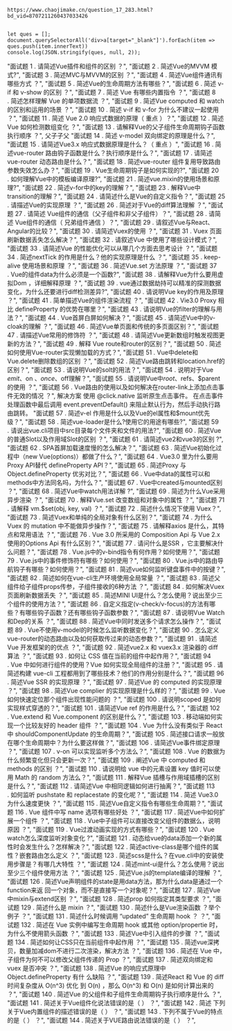 ```
https://www.chaojimake.cn/question_17_283.html?bd_vid=8707211260437033426


let ques = [];
document.querySelectorAll('div>a[target="_blank"]').forEach(item => ques.push(item.innerText))
console.log(JSON.stringify(ques, null, 2));

```

"面试题 1 . 请简述Vue插件和组件的区别 ？",
  "面试题 2 . 简述Vue的MVVM 模式?",
  "面试题 3 . 简述MVC与MVVM的区别 ？",
  "面试题 4 . 简述Vue组件通讯有哪些方式 ？",
  "面试题 5 . 简述Vue的生命周期方法有哪些？",
  "面试题 6 . 简述 v-if 和 v-show 的区别 ？",
  "面试题 7 . 简述 Vue 有哪些内置指令 ？",
  "面试题 8 . 简述怎样理解 Vue 的单项数据流 ？",
  "面试题 9 . 简述Vue computed 和 watch 的区别和运用的场景 ？",
  "面试题 10 . 简述 v-if 和 v-for 为什么不建议一起使用 ？",
  "面试题 11 . 简述 Vue 2.0 响应式数据的原理（ 重点 ）？",
  "面试题 12 . 简述Vue 如何检测数组变化 ？",
  "面试题 13 . 请解释Vue的父子组件生命周期钩子函数执行顺序 ？",
    父子子父
  "面试题 14 . 简述 v-model 双向绑定的原理是什么？",
  "面试题 15 . 请简述Vue3.x 响应式数据原理是什么？（ 重点 ）",
  "面试题 16 . 简述vue-router 路由钩子函数是什么？执行顺序是什么？",
  "面试题 17 . 请简述vue-router 动态路由是什么？",
  "面试题 18 . 简述vue-router 组件复用导致路由参数失效怎么办？",
  "面试题 19 . Vue生命周期钩子是如何实现的?",
  "面试题 20 . 如何理解Vue中的模板编译原理?",
  "面试题 21 . 简述vue.mixin的使用场景和原理?",
  "面试题 22 . 简述v-for中的key的理解？",
  "面试题 23 . 解释Vue中transition的理解？",
  "面试题 24 . 请简述什么是Vue的自定义指令？",
  "面试题 25 . 请描述Vue的实现原理 ？",
  "面试题 26 . 简述对于Vue的diff算法理解 ？",
  "面试题 27 . 请简述 Vue组件的通信（父子组件和非父子组件）？",
  "面试题 28 . 请简述 Vue组件的通信（ 兄弟组件通信 ）？",
  "面试题 29 . 请叙述Vue与React、Angular的比较？",
  "面试题 30 . 请简述Vuex的使用 ？",
  "面试题 31 . Vuex 页面刷新数据丢失怎么解决？",
  "面试题 32 . 请叙述Vue 中使用了哪些设计模式？",
  "面试题 33 . 请简述Vue 的性能优化可以从哪几个方面去思考设计 ？",
  "面试题 34 . 简述nextTick 的作用是什么？他的实现原理是什么 ？",
  "面试题 35 . keep-alive 使用场景和原理 ？",
  "面试题 36 . 简述Vue.set 方法原理 ？",
  "面试题 37 . Vue的组件data为什么必须是一个函数?",
  "面试题 38 . 请解释Vue为什么要用虚拟Dom ，详细解释原理 ？",
  "面试题 39 . vue通过数据劫持可以精准的探测数据变化，为什么还要进行diff检测差异?",
  "面试题 40 . 请说明Vue key的作用及原理 ？",
  "面试题 41 . 简单描述Vue的组件渲染流程 ？",
  "面试题 42 . Vie3.0 Proxy 相比 defineProperty 的优势在哪里？",
  "面试题 43 . 请说明Vue的filter的理解与用法？",
  "面试题 44 . Vue首屏白屏如何解决？",
  "面试题 45 . 请简述Vue中的v-cloak的理解 ？",
  "面试题 46 . 简述Vue单页面和传统的多页面区别？",
  "面试题 47 . 请描述Vue常用的修饰符 ？",
  "面试题 48 . 请简述Vue更新数组时触发视图更新的方法？",
  "面试题 49 . 解释 Vue route和router的区别？",
  "面试题 50 . 简述如何使用Vue-router实现懒加载的方式？",
  "面试题 51 . Vue中delete和Vue.delete删除数组的区别 ？",
  "面试题 52 . 简述Vue路由跳转和location.href的区别？",
  "面试题 53 . 请说明Vue的solt的用法？",
  "面试题 54 . 说明对于Vue $emit 、$on 、$once 、$off理解？",
  "面试题 55 . 请说明Vue中$root、$refs、$parent的使用 ？",
  "面试题 56 . Vue路由的使用以及如何解决在router-link上添加点击事件无效的情况 ？",
    解决方案
    使用 @click.native 监听原生点击事件。
    在点击事件处理函数中最后调用 event.preventDefault() 来阻止默认行为，然后手动执行路由跳转。
  "面试题 57 . 简述v-el 作用是什么以及Vue的el属性和$mount优先级？",
  "面试题 58 . 简述vue-loader是什么?使用它的用途有哪些?",
  "面试题 59 . 请说出vue.cli项目中src目录每个文件夹和文件的用法?",
  "面试题 60 . 简述Vue的普通Slot以及作用域Slot的区别 ？",
  "面试题 61 . 请简述vue2和vue3的区别 ?",
  "面试题 62 . SPA首屏加载速度慢的怎么解决？",
  "面试题 63 . 简述Vue初始化过程中（new Vue(options)）都做了什么？",
  "面试题 64 . Vue3.0 里为什么要用 Proxy API替代 defineProperty API？",
  "面试题 65 . 简述Proxy 与 Object.defineProperty 优劣对比？",
  "面试题 66 . Vue中data的属性可以和methods中方法同名吗，为什么？",
  "面试题 67 . Vue中created与mounted区别 ？",
  "面试题 68 . 简述Vue中watch用法详解 ?",
  "面试题 69 . 简述为什么Vue采用异步渲染 ？",
  "面试题 70 . 解释Vue.set 改变数组和对象中的属性 ？",
  "面试题 71 . 请解释 vm.$set(obj, key, val) ？",
  "面试题 72 . 简述什么情况下使用 Vuex？",
  "面试题 73 . 简述Vuex和单纯的全局对象有什么区别？",
  "面试题 74 . 为什么 Vuex 的 mutation 中不能做异步操作？",
  "面试题 75 . 请解释axios 是什么，其特点和常用语法 ？",
  "面试题 76 . Vue 3.0 所采用的 Composition Api 与 Vue 2.x使用的Options Api 有什么区别？",
  "面试题 77 . 请问什么是SSR ，它主要解决什么问题？",
  "面试题 78 . Vue.js中的v-bind指令有何作用？如何使用？",
  "面试题 79 . Vue.js中的事件修饰符有哪些？如何使用？",
  "面试题 80 . Vue.js中的路由导航钩子有哪些？如何使用？",
  "面试题 81 . 简述vue如何监听键盘事件中的按键？",
  "面试题 82 . 简述如何在vue-cli生产环境使用全局常量 ？",
  "面试题 83 . 简述父组件给子组件props传参，子组件接收的6种方法 ？",
  "面试题 84 . 如何解决Vuex页面刷新数据丢失 ？",
  "面试题 85 . 简述MINI UI是什么？怎么使用？说出至少三个组件的使用方法？",
  "面试题 86 . 自定义指定(v-check/v-focus)的方法有哪些？有哪些钩子函数？还有哪些钩子函数参数？",
  "面试题 87 . 请说明Vue Watch和Dep的关系 ？",
  "面试题 88 . 简述Vue中同时发送多个请求怎么操作？",
  "面试题 89 . Vue不使用v-model的时候怎么监听数据变化？",
  "面试题 90 . 怎么定义vue-router的动态路由以及如何获取传过来的动态参数？",
  "面试题 91 . 请简述Vue 开发框架的的优点 ？",
  "面试题 92 . 简述vue2.x 和 vuex3.x 渲染器的 diff 算法 ？",
  "面试题 93 . 如何让 CSS 值在当前的组件中起作用？",
  "面试题 94 . Vue 中如何进行组件的使用？Vue 如何实现全局组件的注册？",
  "面试题 95 . 请简述构建 vue-cli 工程都用到了哪些技术？他们的作用分别是什么？",
  "面试题 96 . 简述Vue SSR 的实现原理 ？",
  "面试题 97 . 简述Vue 的 computed 的实现原理 ？",
  "面试题 98 . 简述Vue complier 的实现原理是什么样的？",
  "面试题 99 . Vue 如何快速定位那个组件出现性能问题的 ？",
  "面试题 100 . 请说明scoped 是如何实现样式穿透的？",
  "面试题 101 . 请简述Vue ref 的作用是什么？",
  "面试题 102 . Vue.extend 和 Vue.component 的区别是什么？",
  "面试题 103 . 移动端如何实现一个比较友好的 header 组件 ？",
  "面试题 104 . Vue 为什么没有类似于 React 中 shouldComponentUpdate 的生命周期？",
  "面试题 105 . 简述接口请求一般放在哪个生命周期中？为什么要这样做？",
  "面试题 106 . 请简述Vue事件绑定原理 ？",
  "面试题 107 . v-on 可以实现监听多个方法么？",
  "面试题 108 . Vue 的数据为什么频繁变化但只会更新一次？",
  "面试题 109 . 阐述Vue 中 computed 和 methods 的区别 ？",
  "面试题 110 . 请说明给 vue 中的元素设置 key 值时可以使用 Math 的 random 方法么？",
  "面试题 111 . 解释Vue 插槽与作用域插槽的区别是什么？",
  "面试题 112 . 请简述Vue 中相同逻辑如何进行抽离？",
"面试题 113 . 如何监听 pushstate 和 replacestate 的变化呢？",
  "面试题 114 . 简述 Vue3.0 为什么速度更快 ？",
  "面试题 115 . 简述Vue自定义指令有哪些生命周期？",
  "面试题 116 . Vue 组件中写 name 选项有哪些好处 ？",
  "面试题 117 . 简述Vue中如何扩展一个组件 ？",
  "面试题 118 . Vue中子组件可以直接改变父组件的数据么，说明原因 ？",
  "面试题 119 . Vue过渡动画实现的方式有哪些？",
  "面试题 120 . Vue watch怎么深度监听对象变化 ?",
  "面试题 121 . 动态给vue的data添加一个新的属性时会发生什么？怎样解决？",
  "面试题 122 . 简述active-class是哪个组件的属性？嵌套路由怎么定义 ？",
  "面试题 123 . 简述scss是什么？在vue.cli中的安装使用步骤是？有哪几大特性 ？",
  "面试题 124 . 简述mint-ui是什么？怎么使用？说出至少三个组件使用方法 ？",
  "面试题 125 . 简述Vue.js的template编译的理解 ？",
  "面试题 126 . 简述Vue声明组件的state是用data方法，那为什么data是通过一个function来返 回一个对象，而不是直接写一个对象呢？",
  "面试题 127 . 简述Vue中mixin与extend区别 ？",
  "面试题 128 . 简述prop 如何指定其类型要求 ？",
  "面试题 129 . 简述什么是 mixin ？",
  "面试题 130 . 简述什么是Vue渲染函数 ？举个例子 ？",
  "面试题 131 . 简述什么时候调用 “updated” 生命周期 hook ？ ？",
  "面试题 132 . 简述在 Vue 实例中编写生命周期 hook 或其他 option/propertie 时，为什么不使用箭头函数 ？",
  "面试题 133 . 简述Vue中引入组件的步骤 ？",
  "面试题 134 . 简述如何让CSS只在当前组件中起作用 ？",
  "面试题 135 . 简述vue深拷贝，数量加减dom不进行二次渲染，解决方法 ？",
  "面试题 136 . 简述在 Vue 中，子组件为何不可以修改父组件传递的 Prop ？",
  "面试题 137 . 简述双向绑定和 vuex 是否冲突 ？",
  "面试题 138 . 简述Vue 的响应式原理中 Object.defineProperty 有什 么缺陷 ？",
  "面试题 139 . 简述React 和 Vue 的 diff 时间复杂度从 O(n^3) 优化 到 O(n) ，那么 O(n^3) 和 O(n) 是如何计算出来的 ？",
  "面试题 140 . 简述Vue 的⽗组件和⼦组件⽣命周期钩⼦执⾏顺序是什么 ？",
  "面试题 141 . 简述关于Vue组件化说法错误的是（ ） ？",
  "面试题 142 . 简述 下列关于Vue内置组件的描述错误的是（ ） ？",
  "面试题 143 . 下列不属于Vue的特点的是（ ） ？",
  "面试题 144 . 简述关于VUE路由说法错误的是（ ） ？",

















